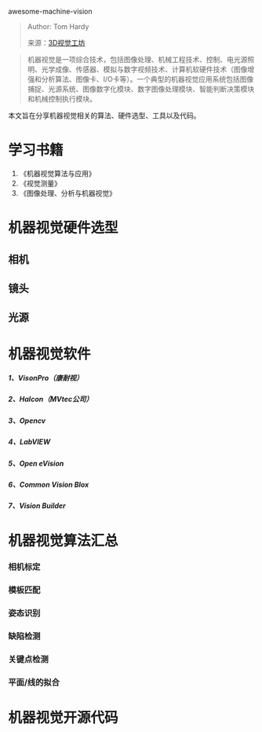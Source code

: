 awesome-machine-vision

> Author: Tom Hardy
>
> 来源：[3D视觉工坊](https://mp.weixin.qq.com/s?__biz=MzU1MjY4MTA1MQ==&mid=2247484684&idx=1&sn=e812540aee03a4fc54e44d5555ccb843&chksm=fbff2e38cc88a72e180f0f6b0f7b906dd616e7d71fffb9205d529f1238e8ef0f0c5554c27dd7&token=691734513&lang=zh_CN#rd)

> 机器视觉是一项综合技术，包括图像处理、机械工程技术、控制、电光源照明、光学成像、传感器、模拟与数字视频技术、计算机软硬件技术（图像增强和分析算法、图像卡、I/O卡等）。一个典型的机器视觉应用系统包括图像捕捉、光源系统、图像数字化模块、数字图像处理模块、智能判断决策模块和机械控制执行模块。 



本文旨在分享机器视觉相关的算法、硬件选型、工具以及代码。

# 学习书籍

1. 《机器视觉算法与应用》
2. 《视觉测量》
3. 《图像处理、分析与机器视觉》

# 机器视觉硬件选型

## 相机

## 镜头

## 光源

# 机器视觉软件

##### 1、VisonPro（康耐视）

##### 2、Halcon（MVtec公司）

##### 3、Opencv

##### 4、LabVIEW

##### 5、Open eVision

##### 6、Common Vision Blox

##### 7、Vision Builder

# 机器视觉算法汇总

### 相机标定

### 模板匹配

### 姿态识别

### 缺陷检测

### 关键点检测

### 平面/线的拟合



# 机器视觉开源代码
